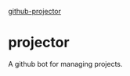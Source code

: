 [github-projector](https://i.imgur.com/Ga16MlW.png)
# projector
A github bot for managing projects.
